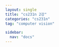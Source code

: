 ```yaml
---
layout: single
title: "cs231n 2강"
categories: "cs231n"
tag: "computer vision"

sidebar: 
  nav: "docs"
---
```

